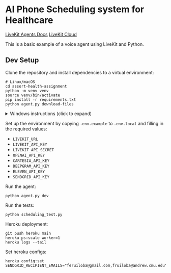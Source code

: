 # AI Phone Scheduling system for Healthcare

<p>
  <a href="https://docs.livekit.io/agents/overview/">LiveKit Agents Docs</a>
  <a href="https://livekit.io/cloud">LiveKit Cloud</a>
</p>

This is a basic example of a voice agent using LiveKit and Python.


## Dev Setup

Clone the repository and install dependencies to a virtual environment:

```console
# Linux/macOS
cd assort-health-assignment
python -m venv venv
source venv/bin/activate
pip install -r requirements.txt
python agent.py download-files
```

<details>
  <summary>Windows instructions (click to expand)</summary>

```cmd
:: Windows (CMD/PowerShell)
cd voice-pipeline-agent-python
python3 -m venv venv
venv\Scripts\activate
pip install -r requirements.txt
```
</details>


Set up the environment by copying `.env.example` to `.env.local` and filling in the required values:

- `LIVEKIT_URL`
- `LIVEKIT_API_KEY`
- `LIVEKIT_API_SECRET`
- `OPENAI_API_KEY`
- `CARTESIA_API_KEY`
- `DEEPGRAM_API_KEY`
- `ELEVEN_API_KEY`
- `SENDGRID_API_KEY`

Run the agent:

```console
python agent.py dev
```

Run the tests:
```console
python scheduling_test.py
```

Heroku deployment:
```
git push heroku main
heroku ps:scale worker=1
heroku logs --tail
```

Set heroku configs:
```
heroku config:set SENDGRID_RECIPIENT_EMAILS="feruiloba@gmail.com,fruiloba@andrew.cmu.edu"
```

